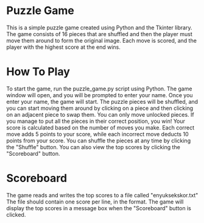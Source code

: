 # Puzzle Game
This is a simple puzzle game created using Python and the Tkinter library. The game consists of 16 pieces that are shuffled and then the player must move them around to form the original image. Each move is scored, and the player with the highest score at the end wins.

# How To Play
To start the game, run the puzzle_game.py script using Python. The game window will open, and you will be prompted to enter your name. Once you enter your name, the game will start.
The puzzle pieces will be shuffled, and you can start moving them around by clicking on a piece and then clicking on an adjacent piece to swap them. You can only move unlocked pieces. If you manage to put all the pieces in their correct position, you win!
Your score is calculated based on the number of moves you make. Each correct move adds 5 points to your score, while each incorrect move deducts 10 points from your score.
You can shuffle the pieces at any time by clicking the "Shuffle" button. You can also view the top scores by clicking the "Scoreboard" button.

# Scoreboard
The game reads and writes the top scores to a file called "enyuksekskor.txt" The file should contain one score per line, in the format. The game will display the top scores in a message box when the "Scoreboard" button is clicked.

